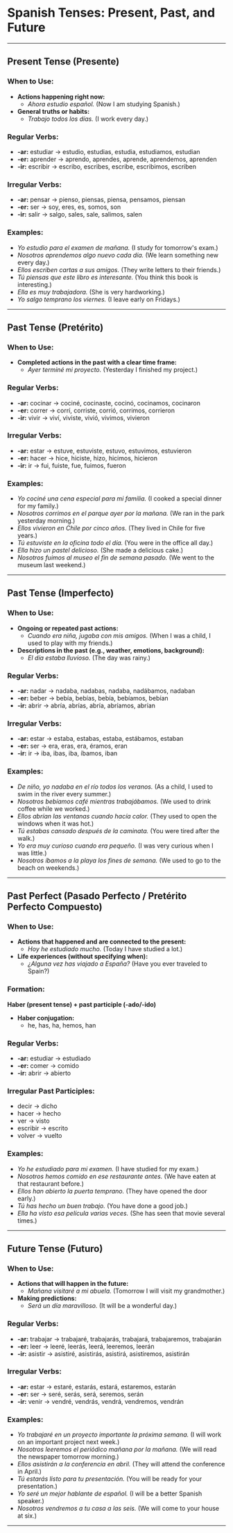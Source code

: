 # Spanish Tenses: Present, Past, and Future  

---

## Present Tense (Presente)  
### When to Use:  
- **Actions happening right now:**  
  - *Ahora estudio español.* (Now I am studying Spanish.)  
- **General truths or habits:**  
  - *Trabajo todos los días.* (I work every day.)  

### Regular Verbs:  
- **-ar:** estudiar → estudio, estudias, estudia, estudiamos, estudian  
- **-er:** aprender → aprendo, aprendes, aprende, aprendemos, aprenden  
- **-ir:** escribir → escribo, escribes, escribe, escribimos, escriben  

### Irregular Verbs:  
- **-ar:** pensar → pienso, piensas, piensa, pensamos, piensan  
- **-er:** ser → soy, eres, es, somos, son  
- **-ir:** salir → salgo, sales, sale, salimos, salen  

### Examples:  
- *Yo estudio para el examen de mañana.* (I study for tomorrow's exam.)  
- *Nosotros aprendemos algo nuevo cada día.* (We learn something new every day.)  
- *Ellos escriben cartas a sus amigos.* (They write letters to their friends.)  
- *Tú piensas que este libro es interesante.* (You think this book is interesting.)  
- *Ella es muy trabajadora.* (She is very hardworking.)  
- *Yo salgo temprano los viernes.* (I leave early on Fridays.)  

---

## Past Tense (Pretérito)  
### When to Use:  
- **Completed actions in the past with a clear time frame:**  
  - *Ayer terminé mi proyecto.* (Yesterday I finished my project.)  

### Regular Verbs:  
- **-ar:** cocinar → cociné, cocinaste, cocinó, cocinamos, cocinaron  
- **-er:** correr → corrí, corriste, corrió, corrimos, corrieron  
- **-ir:** vivir → viví, viviste, vivió, vivimos, vivieron  

### Irregular Verbs:  
- **-ar:** estar → estuve, estuviste, estuvo, estuvimos, estuvieron  
- **-er:** hacer → hice, hiciste, hizo, hicimos, hicieron  
- **-ir:** ir → fui, fuiste, fue, fuimos, fueron  

### Examples:  
- *Yo cociné una cena especial para mi familia.* (I cooked a special dinner for my family.)  
- *Nosotros corrimos en el parque ayer por la mañana.* (We ran in the park yesterday morning.)  
- *Ellos vivieron en Chile por cinco años.* (They lived in Chile for five years.)  
- *Tú estuviste en la oficina todo el día.* (You were in the office all day.)  
- *Ella hizo un pastel delicioso.* (She made a delicious cake.)  
- *Nosotros fuimos al museo el fin de semana pasado.* (We went to the museum last weekend.)  

---

## Past Tense (Imperfecto)  
### When to Use:  
- **Ongoing or repeated past actions:**  
  - *Cuando era niña, jugaba con mis amigos.* (When I was a child, I used to play with my friends.)  
- **Descriptions in the past (e.g., weather, emotions, background):**  
  - *El día estaba lluvioso.* (The day was rainy.)  

### Regular Verbs:  
- **-ar:** nadar → nadaba, nadabas, nadaba, nadábamos, nadaban  
- **-er:** beber → bebía, bebías, bebía, bebíamos, bebían  
- **-ir:** abrir → abría, abrías, abría, abríamos, abrían  

### Irregular Verbs:  
- **-ar:** estar → estaba, estabas, estaba, estábamos, estaban  
- **-er:** ser → era, eras, era, éramos, eran  
- **-ir:** ir → iba, ibas, iba, íbamos, iban  

### Examples:  
- *De niño, yo nadaba en el río todos los veranos.* (As a child, I used to swim in the river every summer.)  
- *Nosotros bebíamos café mientras trabajábamos.* (We used to drink coffee while we worked.)  
- *Ellos abrían las ventanas cuando hacía calor.* (They used to open the windows when it was hot.)  
- *Tú estabas cansado después de la caminata.* (You were tired after the walk.)  
- *Yo era muy curioso cuando era pequeño.* (I was very curious when I was little.)  
- *Nosotros íbamos a la playa los fines de semana.* (We used to go to the beach on weekends.)  

---

## Past Perfect (Pasado Perfecto / Pretérito Perfecto Compuesto)  
### When to Use:  
- **Actions that happened and are connected to the present:**  
  - *Hoy he estudiado mucho.* (Today I have studied a lot.)  
- **Life experiences (without specifying when):**  
  - *¿Alguna vez has viajado a España?* (Have you ever traveled to Spain?)  

### Formation:  
**Haber (present tense) + past participle (-ado/-ido)**  
- **Haber conjugation:**  
  - he, has, ha, hemos, han  

### Regular Verbs:  
- **-ar:** estudiar → estudiado  
- **-er:** comer → comido  
- **-ir:** abrir → abierto  

### Irregular Past Participles:  
- decir → dicho  
- hacer → hecho  
- ver → visto  
- escribir → escrito  
- volver → vuelto  

### Examples:  
- *Yo he estudiado para mi examen.* (I have studied for my exam.)  
- *Nosotros hemos comido en ese restaurante antes.* (We have eaten at that restaurant before.)  
- *Ellos han abierto la puerta temprano.* (They have opened the door early.)  
- *Tú has hecho un buen trabajo.* (You have done a good job.)  
- *Ella ha visto esa película varias veces.* (She has seen that movie several times.)  

---

## Future Tense (Futuro)  
### When to Use:  
- **Actions that will happen in the future:**  
  - *Mañana visitaré a mi abuela.* (Tomorrow I will visit my grandmother.)  
- **Making predictions:**  
  - *Será un día maravilloso.* (It will be a wonderful day.)  

### Regular Verbs:  
- **-ar:** trabajar → trabajaré, trabajarás, trabajará, trabajaremos, trabajarán  
- **-er:** leer → leeré, leerás, leerá, leeremos, leerán  
- **-ir:** asistir → asistiré, asistirás, asistirá, asistiremos, asistirán  

### Irregular Verbs:  
- **-ar:** estar → estaré, estarás, estará, estaremos, estarán  
- **-er:** ser → seré, serás, será, seremos, serán  
- **-ir:** venir → vendré, vendrás, vendrá, vendremos, vendrán  

### Examples:  
- *Yo trabajaré en un proyecto importante la próxima semana.* (I will work on an important project next week.)  
- *Nosotros leeremos el periódico mañana por la mañana.* (We will read the newspaper tomorrow morning.)  
- *Ellos asistirán a la conferencia en abril.* (They will attend the conference in April.)  
- *Tú estarás listo para tu presentación.* (You will be ready for your presentation.)  
- *Yo seré un mejor hablante de español.* (I will be a better Spanish speaker.)  
- *Nosotros vendremos a tu casa a las seis.* (We will come to your house at six.)  

---
